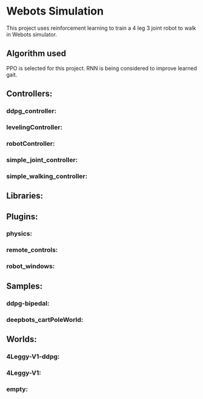# Webots Simulation

This project uses reinforcement learning to train a 4 leg 3 joint robot to walk in Webots simulator.

## Algorithm used

PPO is selected for this project. RNN is being considered to improve learned gait.

## Controllers:
### ddpg_controller:
### levelingController:
### robotController:
### simple_joint_controller:
### simple_walking_controller:
## Libraries:
## Plugins:
### physics:
### remote_controls:
### robot_windows:
## Samples:
### ddpg-bipedal:
### deepbots_cartPoleWorld:
## Worlds:
### 4Leggy-V1-ddpg:
### 4Leggy-V1:
### empty:
